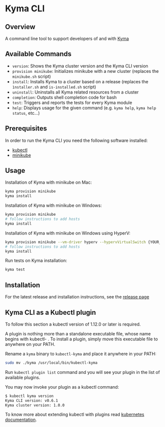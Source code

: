 # Kyma CLI

## Overview

A command line tool to support developers of and with [Kyma](https://github.com/kyma-project/kyma)

## Available Commands

- `version`: Shows the Kyma cluster version and the Kyma CLI version
- `provision minikube`: Initializes minikube with a new cluster (replaces the `minikube.sh` script) 
- `install`: Installs Kyma to a cluster based on a release (replaces the `ìnstaller.sh` and `is-installed.sh` script)
- `uninstall`: Uninstalls all Kyma related resources from a cluster
- `completion`: Outputs shell completion code for bash
- `test`: Triggers and reports the tests for every Kyma module
- `help`: Displays usage for the given command (e.g. `kyma help`, `kyma help status`, etc...)

## Prerequisites

In order to run the Kyma CLI you need the following software installed:
- [kubectl](https://github.com/kubernetes/kubectl) 
- [minikube](https://github.com/kubernetes/minikube) 

## Usage

Installation of Kyma with minikube on Mac:

```bash
kyma provision minikube
kyma install
```

Installation of Kyma with minikube on Windows:

```bash
kyma provision minikube
# follow instructions to add hosts
kyma install
```

Installation of Kyma with minikube on Windows using HyperV:

```bash
kyma provision minikube --vm-driver hyperv --hypervVirtualSwitch {YOUR_SWITCH_NAME}
# follow instructions to add hosts
kyma install
```

Run tests on Kyma installation:
```bash
kyma test
```
## Installation

For the latest release and installation instructions, see the [release page](https://github.com/kyma-project/cli/releases)

## Kyma CLI as a Kubectl plugin

To follow this section a kubectl version of 1.12.0 or later is required.

A plugin is nothing more than a standalone executable file, whose name begins with kubectl- . To install a plugin, simply move this executable file to anywhere on your PATH.

Rename a `kyma` binary to `kubectl-kyma` and place it anywhere in your PATH:

```bash
sudo mv ./kyma /usr/local/bin/kubectl-kyma
```

Run `kubectl plugin list` command and you will see your plugin in the list of available plugins.

You may now invoke your plugin as a kubectl command:

```bash
$ kubectl kyma version
Kyma CLI version: v0.6.1
Kyma cluster version: 1.0.0
```

To know more about extending kubectl with plugins read [kubernetes documentation](https://kubernetes.io/docs/tasks/extend-kubectl/kubectl-plugins/).
